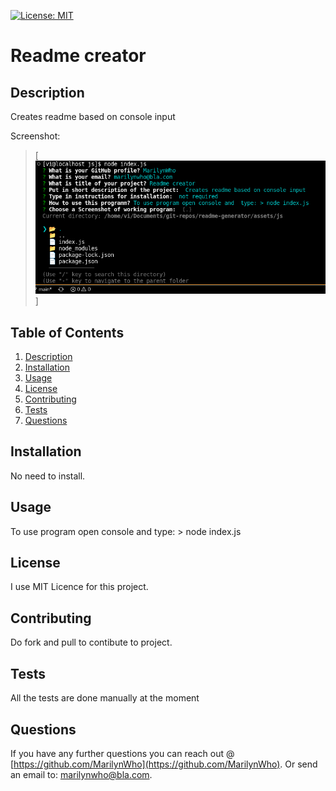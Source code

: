 [![License: MIT](https://img.shields.io/badge/License-MIT-yellow.svg)](https://opensource.org/licenses/MIT)

# Readme creator

## Description

Creates readme based on console input

Screenshot:

  > [![Screenshot](img/screenshot-README-generator.png)]

## Table of Contents

1. [Description](#Description)
2. [Installation](#Installation)
3. [Usage](#Usage)
4. [License](#License)
5. [Contributing](#Contributing)
6. [Tests](#Tests)
7. [Questions](#Questions)

## Installation

No need to install.

## Usage

To use program open console and  type: > node index.js

## License

I use MIT Licence for this project.

## Contributing

Do fork and pull to contibute to project.

## Tests

All the tests are done manually at the moment

## Questions

If you have any further questions you can reach out @ [https://github.com/MarilynWho](https://github.com/MarilynWho).
Or send an email to: marilynwho@bla.com.
